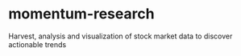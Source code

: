 # momentum-research
Harvest, analysis and visualization of stock market data to discover actionable trends
